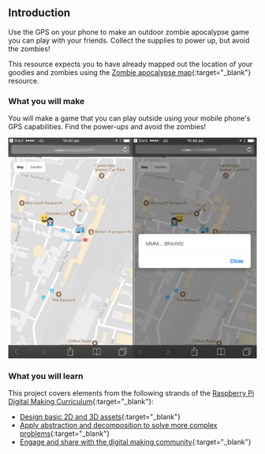 ## Introduction

Use the GPS on your phone to make an outdoor zombie apocalypse game you can play with your friends. Collect the supplies to power up, but avoid the zombies!

This resource expects you to have already mapped out the location of your goodies and zombies using the [Zombie apocalypse map](https://projects.raspberrypi.org/en/projects/zombie-apocalypse-map){:target="_blank"} resource.

### What you will make

You will make a game that you can play outside using your mobile phone's GPS capabilities. Find the power-ups and avoid the zombies!

![Example game](images/example-game.png)

### What you will learn

This project covers elements from the following strands of the [Raspberry Pi Digital Making Curriculum](http://rpf.io/curriculum){:target="_blank"}:

+ [Design basic 2D and 3D assets](https://curriculum.raspberrypi.org/design/creator/){:target="_blank"}
+ [Apply abstraction and decomposition to solve more complex problems](https://curriculum.raspberrypi.org/programming/developer/){:target="_blank"}
+ [Engage and share with the digital making community](https://curriculum.raspberrypi.org/community-and-sharing/creator/){:target="_blank"}